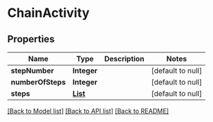 # ChainActivity
## Properties

| Name | Type | Description | Notes |
|------------ | ------------- | ------------- | -------------|
| **stepNumber** | **Integer** |  | [default to null] |
| **numberOfSteps** | **Integer** |  | [default to null] |
| **steps** | [**List**](ChainActivityStep.md) |  | [default to null] |

[[Back to Model list]](../README.md#documentation-for-models) [[Back to API list]](../README.md#documentation-for-api-endpoints) [[Back to README]](../README.md)

